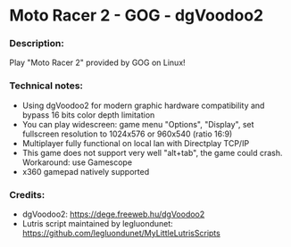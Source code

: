 # Moto Racer 2 - GOG - dgVoodoo2
### Description:
Play "Moto Racer 2" provided by GOG on Linux!
### Technical notes:
- Using dgVoodoo2 for modern graphic hardware compatibility and bypass 16 bits color depth limitation
- You can play widescreen: game menu "Options",  "Display", set fullscreen resolution to  1024x576 or 960x540 (ratio 16:9)
- Multiplayer fully functional on local lan with Directplay TCP/IP
- This game does not support very well "alt+tab", the game could crash. Workaround: use Gamescope
- x360 gamepad natively supported
### Credits:
- dgVoodoo2: https://dege.freeweb.hu/dgVoodoo2
- Lutris script maintained by legluondunet: https://github.com/legluondunet/MyLittleLutrisScripts
